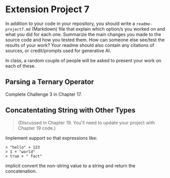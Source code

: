 
# Extension Project 7

In addition to your code in your repository, you should write a `readme-project7.md` (Markdown) file that explain which option/s you worked on and what you did for each one. Summarize the main changes you made to the source code and how you tested them. How can someone else see/test the results of your work? Your readme should also contain any citations of sources, or credit/prompts used for generative AI.

In class, a random couple of people will be asked to present your work on each of these.

## Parsing a Ternary Operator

Complete Challenge 3 in Chapter 17.


## Concatentating String with Other Types

> (Discussed in Chapter 19. You'll need to update your project with Chapter 19 code.)

Implement support so that expressions like: 

```
> "hello" + 123
> 1 + "world"
> true + " fact"
```

implicit convert the non-string value to a string and return the concatenation.


